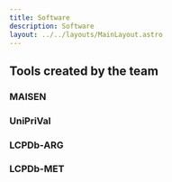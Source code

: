 ```yaml
---
title: Software
description: Software
layout: ../../layouts/MainLayout.astro
---
```


## Tools created by the team

### MAISEN

### UniPriVal

### LCPDb-ARG

### LCPDb-MET

